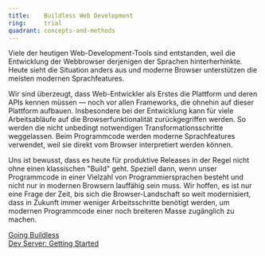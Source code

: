 ```yaml
---
title:    Buildless Web Development  
ring:     trial  
quadrant: concepts-and-methods
---
```


Viele der heutigen Web-Development-Tools sind entstanden, weil die Entwicklung der Webbrowser derjenigen der Sprachen
hinterherhinkte. Heute sieht die Situation anders aus und moderne Browser unterstützen die meisten modernen
Sprachfeatures.

Wir sind überzeugt, dass Web-Entwickler als Erstes die Plattform und deren APIs kennen müssen — noch vor allen
Frameworks, die ohnehin auf dieser Plattform aufbauen. Insbesondere bei der Entwicklung kann für viele Arbeitsabläufe
auf die Browserfunktionalität zurückgegriffen werden. So werden die nicht unbedingt notwendigen Transformationsschritte
weggelassen. Beim Programmcode werden moderne Sprachfeatures verwendet, weil sie direkt vom Browser interpretiert werden
können. 

Uns ist bewusst, dass es heute für produktive Releases in der Regel nicht ohne einen klassischen "Build" geht. Speziell
dann, wenn unser Programmcode in einer Vielzahl von Programmiersprachen besteht und nicht nur in modernen Browsern
lauffähig sein muss. Wir hoffen, es ist nur eine Frage der Zeit, bis sich die Browser-Landschaft so weit modernisiert,
dass in Zukunft immer weniger Arbeitsschritte benötigt werden, um modernen Programmcode einer noch breiteren Masse
zugänglich zu machen.

[Going Buildless](https://modern-web.dev/guides/going-buildless/getting-started/)  
[Dev Server: Getting Started](https://modern-web.dev/guides/dev-server/getting-started/)
